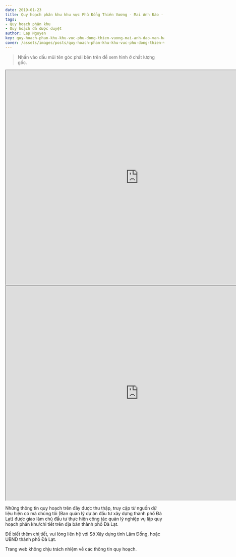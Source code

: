 ```yaml
---
date: 2019-01-23
title: Quy hoạch phân khu khu vực Phù Đổng Thiên Vương - Mai Anh Đào - Vạn Hạnh - Mai Xuân Thưởng, Phường 8 (Khu B5)
tags:
- Quy hoạch phân khu
- Quy hoạch đã được duyệt
author: Lap Nguyen
key: quy-hoach-phan-khu-khu-vuc-phu-dong-thien-vuong-mai-anh-dao-van-hanh-mai-xuan-thuong-phuong-8-khu-b5
cover: /assets/images/posts/quy-hoach-phan-khu-khu-vuc-phu-dong-thien-vuong-mai-anh-dao-van-hanh-mai-xuan-thuong-phuong-8-khu-b5.png
---
```


> Nhấn vào dấu mũi tên góc phải bên trên để xem hình ở chất lượng gốc. 

<iframe src="https://drive.google.com/file/d/163EAmF1OjBA-r2JGTk1G94mw7tTN0Caq/preview" width="840" height="680"></iframe>
<!--more-->
<iframe src="https://drive.google.com/file/d/1Z-J1rEM-o7uo9QLJAAGrQ4_wPqIVVIR1/preview" width="840" height="680"></iframe>

Những thông tin quy hoạch trên đây được thu thập, truy cập từ nguồn dữ liệu hiện có mà chúng tôi 
(Ban quản lý dự án đầu tư xây dựng thành phố Đà Lạt) được giao làm chủ đầu tư thực hiện công tác quản lý nghiệp vụ 
lập quy hoạch phân khu/chi tiết trên địa bàn thành phố Đà Lạt.

Để biết thêm chi tiết, vui lòng liên hệ với Sở Xây dựng tỉnh Lâm Đồng, hoặc UBND thành phố Đà Lạt.

Trang web không chịu trách nhiệm về các thông tin quy hoạch.